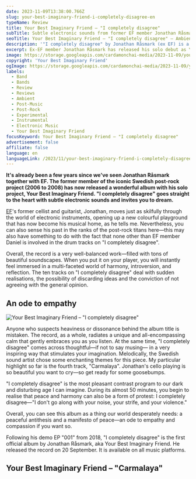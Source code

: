 ```yaml
---
date: 2023-11-09T13:38:00.766Z
slug: your-best-imaginary-friend-i-completely-disagree-en
typeName: Review
title: Your Best Imaginary Friend – "I completely disagree"
subTitle: Subtle electronic sounds from former EF member Jonathan Råsmark
seoTitle: Your Best Imaginary Friend – "I completely disagree" – Ambient/Post-Rock
description: '"I completely disagree" by Jonathan Råsmark (ex EF) is a subtle ambient/post-rock album. Find out all about this epic ode to empathy now.'
excerpt: Ex-EF member Jonathan Råsmark has released his solo debut as Your Best Imaginary Friend. With its subtle electronic sounds and Jonathan's characteristic cello play, the record invites you to dream away.
image: https://storage.googleapis.com/cardamonchai-media/2023-11-09/your-best-imaginary-friend-i-completely-disagree-header-jpg-imagine-d8c8c8_a39d95_1024_768/640.webp
copyright: 'Your Best Imaginary Friend'
ogImage: https://storage.googleapis.com/cardamonchai-media/2023-11-09/your-best-imaginary-friend-i-completely-disagree-og-jpg-imagine-d8c8c8_928980_1200_628/640.webp
labels:
  - Band
  - Bands
  - Review
  - Reviews
  - Ambient
  - Post-Music
  - Post-Rock
  - Experimental
  - Instrumental
  - Electronic Music
  - Your Best Imaginary Friend
focusKeyword: Your Best Imaginary Friend – "I completely disagree"
advertisement: false
affiliate: false
language: en
languageLink: /2023/11/your-best-imaginary-friend-i-completely-disagree/
---
```


**It's already been a few years since we've seen Jonathan Råsmark together with EF. The former member of the iconic Swedish post-rock project (2006 to 2008) has now released a wonderful album with his solo project, Your Best Imaginary Friend. "I completely disagree" goes straight to the heart with subtle electronic sounds and invites you to dream.**

[EF](/2022/11/ef-interview-en/)'s former cellist and guitarist, Jonathan, moves just as skilfully through the world of electronic instruments, opening up a new colourful playground that has now become his musical home, as he tells me. Nevertheless, you can also sense his past in the ranks of the post-rock titans here—this may also have something to do with the fact that none other than EF member Daniel is involved in the drum tracks on "I completely disagree".

Overall, the record is a very well-balanced work—filled with tons of beautiful soundscapes. When you put it on your player, you will instantly feel immersed in a multi-faceted world of harmony, introversion, and reflection. The ten tracks on "I completely disagree" deal with sudden realisations, the possibility of discarding ideas and the conviction of not agreeing with the general opinion.

## An ode to empathy

![Your Best Imaginary Friend – "I completely disagree"](https://storage.googleapis.com/cardamonchai-media/2023-11-09/your-best-imaginary-friend-i-completely-disagree-jpeg-imagine-c8c8c8_ada9a1_700_700/640.webp 'Your Best Imaginary Friend – "I completely disagree"')

Anyone who suspects heaviness or dissonance behind the album title is mistaken. The record, as a whole, radiates a unique and all-encompassing calm that gently embraces you as you listen. At the same time, "I completely disagree" comes across thoughtful—if not to say musing— in a very inspiring way that stimulates your imagination. Melodically, the Swedish sound artist chose some enchanting themes for this piece. My particular highlight so far is the fourth track, "Carmalaya". Jonathan's cello playing is so beautiful you want to cry—so get ready for some goosebumps.

"I completely disagree" is the most pleasant contrast program to our dark and disturbing age I can imagine. During its almost 50 minutes, you begin to realise that peace and harmony can also be a form of protest: I completely disagree—"I don't go along with your noise, your strife, and your violence."

Overall, you can see this album as a thing our world desperately needs: a peaceful antithesis and a manifesto of peace—an ode to empathy and compassion if you want so.

Following his demo EP "001" from 2018, "I completely disagree" is the first official album by Jonathan Råsmark, aka Your Best Imaginary Friend. He released the record on 20 September. It is available on all music platforms.

## Your Best Imaginary Friend – "Carmalaya"

<YouTube id="pcUZnprnXc8" />
